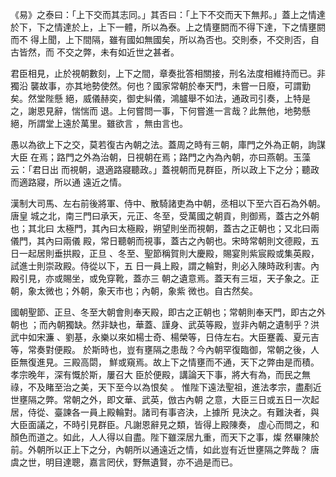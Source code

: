 《易》之泰曰：「上下交而其志同。」其否曰：「上下不交而天下無邦。」蓋上之情達
於下，下之情達於上，上下一體，所以為泰。上之情壅閼而不得下達，下之情壅閼而不
得上聞，上下間隔，雖有國如無國矣，所以為否也。交則泰，不交則否，自古皆然，而
不交之弊，未有如近世之甚者。

君臣相見，止於視朝數刻，上下之間，章奏批答相關接，刑名法度相維持而已。非獨沿
襲故事，亦其地勢使然。何也？國家常朝於奉天門，未嘗一日廢，可謂勤矣。然堂陛懸
絕，威儀赫奕，御史糾儀，鴻臚舉不如法，通政司引奏，上特是之，謝恩見辭，惴惴而
退。上何嘗問一事，下何嘗進一言哉？此無他，地勢懸絕，所謂堂上遠於萬里。雖欲言
，無由言也。

愚以為欲上下之交，莫若復古內朝之法。蓋周之時有三朝，庫門之外為正朝，詢謀大臣
在焉；路門之外為治朝，日視朝在焉；路門之內為內朝，亦曰燕朝。玉藻云：「君日出
而視朝，退適路寢聽政。」蓋視朝而見群臣，所以政上下之分；聽政而適路寢，所以通
遠近之情。

漢制大司馬、左右前後將軍、侍中、散騎諸吏為中朝，丞相以下至六百石為外朝。唐皇
城之北，南三門曰承天，元正、冬至，受萬國之朝貢，則御焉，蓋古之外朝也；其北曰
太極門，其內曰太極殿，朔望則坐而視朝，蓋古之正朝也；又北曰兩儀門，其內曰兩儀
殿，常日聽朝而視事，蓋古之內朝也。宋時常朝則文德殿，五日一起居則垂拱殿，正旦
、冬至、聖節稱賀則大慶殿，賜宴則紫宸殿或集英殿，試進士則崇政殿。侍從以下，五
日一員上殿，謂之輪對，則必入陳時政利害。內殿引見，亦或賜坐，或免穿靴，蓋亦三
朝之遺意焉。蓋天有三垣，天子象之。正朝，象太微也；外朝，象天市也；內朝，象紫
微也。自古然矣。

國朝聖節、正旦、冬至大朝會則奉天殿，即古之正朝也；常朝則奉天門，即古之外朝也
；而內朝獨缺。然非缺也，華蓋、謹身、武英等殿，豈非內朝之遺制乎？洪武中如宋濂
、劉基，永樂以來如楊士奇、楊榮等，日侍左右。大臣蹇義、夏元吉等，常奏對便殿。
於斯時也，豈有壅隔之患哉？今內朝罕復臨御，常朝之後，人臣無復進見。三殿高閟，
鮮或窺焉。故上下之情壅而不通，天下之弊由是而積。孝宗晚年，深有慨於斯，屢召大
臣於便殿，講論天下事，將大有為，而民之無祿，不及睹至治之美，天下至今以為恨矣
。
惟陛下遠法聖祖，進法孝宗，盡剷近世壅隔之弊。常朝之外，即文華、武英，倣古內朝
之意，大臣三日或五日一次起居，侍從、臺諫各一員上殿輪對。諸司有事咨決，上據所
見決之。有難決者，與大臣面議之，不時引見群臣。凡謝恩辭見之類，皆得上殿陳奏，
虛心而問之，和顏色而道之。如此，人人得以自盡。陛下雖深居九重，而天下之事，燦
然畢陳於前。外朝所以正上下之分，內朝所以通遠近之情，如此豈有近世壅隔之弊哉？
唐虞之世，明目達聰，嘉言罔伏，野無遺賢，亦不過是而已。

